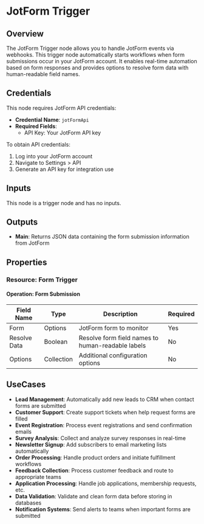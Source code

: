 # JotForm Trigger

## Overview

The JotForm Trigger node allows you to handle JotForm events via webhooks. This trigger node automatically starts workflows when form submissions occur in your JotForm account. It enables real-time automation based on form responses and provides options to resolve form data with human-readable field names.

## Credentials

This node requires JotForm API credentials:
- **Credential Name**: `jotFormApi`
- **Required Fields**: 
  - API Key: Your JotForm API key

To obtain API credentials:
1. Log into your JotForm account
2. Navigate to Settings > API
3. Generate an API key for integration use

## Inputs

This node is a trigger node and has no inputs.

## Outputs

- **Main**: Returns JSON data containing the form submission information from JotForm

## Properties

### Resource: Form Trigger

#### Operation: Form Submission

| Field Name | Type | Description | Required |
|---|---|---|---|
| Form | Options | JotForm form to monitor | Yes |
| Resolve Data | Boolean | Resolve form field names to human-readable labels | No |
| Options | Collection | Additional configuration options | No |
## UseCases

- **Lead Management**: Automatically add new leads to CRM when contact forms are submitted
- **Customer Support**: Create support tickets when help request forms are filled
- **Event Registration**: Process event registrations and send confirmation emails
- **Survey Analysis**: Collect and analyze survey responses in real-time
- **Newsletter Signup**: Add subscribers to email marketing lists automatically
- **Order Processing**: Handle product orders and initiate fulfillment workflows
- **Feedback Collection**: Process customer feedback and route to appropriate teams
- **Application Processing**: Handle job applications, membership requests, etc.
- **Data Validation**: Validate and clean form data before storing in databases
- **Notification Systems**: Send alerts to teams when important forms are submitted 
